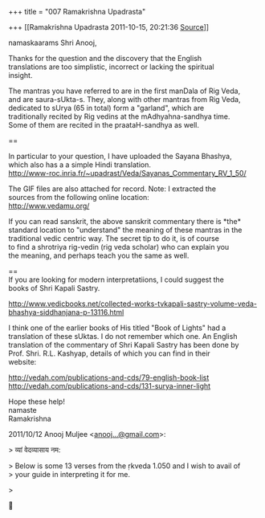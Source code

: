 +++
title = "007 Ramakrishna Upadrasta"

+++
[[Ramakrishna Upadrasta	2011-10-15, 20:21:36 [Source](https://groups.google.com/g/samskrita/c/dXKvHJU8bEI)]]



namaskaarams Shri Anooj,

Thanks for the question and the discovery that the English  
translations are too simplistic, incorrect or lacking the spiritual  
insight.

The mantras you have referred to are in the first manDala of Rig Veda,  
and are saura-sUkta-s. They, along with other mantras from Rig Veda,  
dedicated to sUrya (65 in total) form a "garland", which are  
traditionally recited by Rig vedins at the mAdhyahna-sandhya time.  
Some of them are recited in the praataH-sandhya as well.

  
==

In particular to your question, I have uploaded the Sayana Bhashya,  
which also has a a simple Hindi translation.  
<http://www-roc.inria.fr/~upadrast/Veda/Sayanas_Commentary_RV_1_50/>

The GIF files are also attached for record. Note: I extracted the  
sources from the following online location:  
<http://www.vedamu.org/>

  
If you can read sanskrit, the above sanskrit commentary there is \*the\*  
standard location to "understand" the meaning of these mantras in the  
traditional vedic centric way. The secret tip to do it, is of course  
to find a shrotriya rig-vedin (rig veda scholar) who can explain you  
the meaning, and perhaps teach you the same as well.

==  
If you are looking for modern interpretatiions, I could suggest the  
books of Shri Kapali Sastry.

<http://www.vedicbooks.net/collected-works-tvkapali-sastry-volume-veda-bhashya-siddhanjana-p-13116.html>

I think one of the earlier books of His titled "Book of Lights" had a  
translation of these sUktas. I do not remember which one. An English  
translation of the commentary of Shri Kapali Sastry has been done by  
Prof. Shri. R.L. Kashyap, details of which you can find in their  
website:

<http://vedah.com/publications-and-cds/79-english-book-list>  
<http://vedah.com/publications-and-cds/131-surya-inner-light>

Hope these help!  
namaste  
Ramakrishna

  
2011/10/12 Anooj Muljee \<[anooj...@gmail.com]()\>:

  
\> व्यां वेदव्यासाय नम:  

\> Below is some 13 verses from the ṛkveda 1.050 and I wish to avail of  
\> your guide in interpreting it for me.

\>



